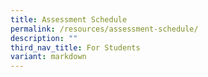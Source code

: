 ```yaml
---
title: Assessment Schedule
permalink: /resources/assessment-schedule/
description: ""
third_nav_title: For Students
variant: markdown
---
```


